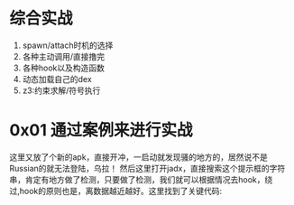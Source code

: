 # 综合实战
1. spawn/attach时机的选择
2. 各种主动调用/直接撸完
3. 各种hook以及构造函数
4. 动态加载自己的dex
5. z3:约束求解/符号执行

# 0x01 通过案例来进行实战
这里又放了个新的apk，直接开冲，一启动就发现骚的地方的，居然说不是Russian的就无法登陆，乌拉！ 然后这里打开jadx，直接搜索这个提示框的字符串，肯定有地方做了检测，只要做了检测，我们就可以根据情况去hook，绕过,hook的原则也是，离数据越近越好。这里找到了关键代码:
```
